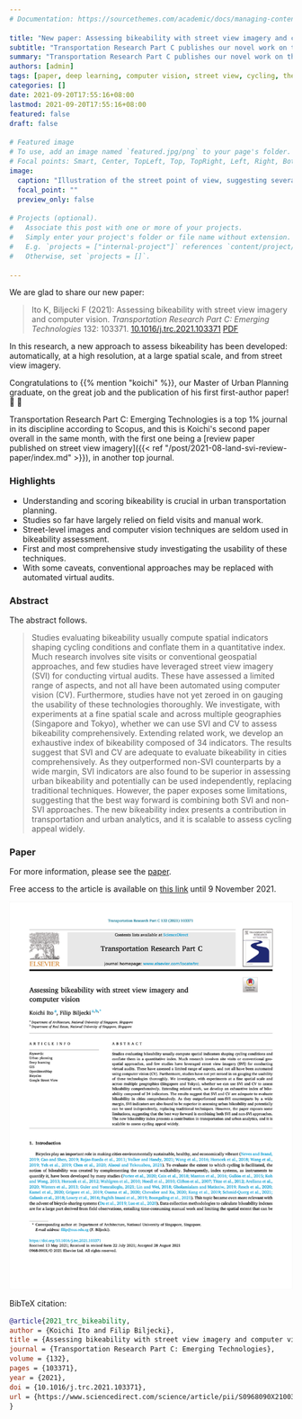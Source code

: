 ```yaml
---
# Documentation: https://sourcethemes.com/academic/docs/managing-content/

title: "New paper: Assessing bikeability with street view imagery and computer vision"
subtitle: "Transportation Research Part C publishes our novel work on the application of computer vision in gauging cycling appeal in cities"
summary: "Transportation Research Part C publishes our novel work on the application of computer vision in gauging cycling appeal in cities"
authors: [admin]
tags: [paper, deep learning, computer vision, street view, cycling, thesis, dissertation]
categories: []
date: 2021-09-20T17:55:16+08:00
lastmod: 2021-09-20T17:55:16+08:00
featured: false
draft: false

# Featured image
# To use, add an image named `featured.jpg/png` to your page's folder.
# Focal points: Smart, Center, TopLeft, Top, TopRight, Left, Right, BottomLeft, Bottom, BottomRight.
image:
  caption: "Illustration of the street point of view, suggesting several features that hint at bikeability and that may be automatically extracted from street view imagery."
  focal_point: ""
  preview_only: false

# Projects (optional).
#   Associate this post with one or more of your projects.
#   Simply enter your project's folder or file name without extension.
#   E.g. `projects = ["internal-project"]` references `content/project/deep-learning/index.md`.
#   Otherwise, set `projects = []`.

---
```


We are glad to share our new paper:

> Ito K, Biljecki F (2021): Assessing bikeability with street view imagery and computer vision. _Transportation Research Part C: Emerging Technologies_ 132: 103371. [<i class="ai ai-doi-square ai"></i> 10.1016/j.trc.2021.103371](https://doi.org/10.1016/j.trc.2021.103371) [<i class="far fa-file-pdf"></i> PDF](/publication/2021-trc-bikeability/2021-trc-bikeability.pdf) <i class="ai ai-open-access-square ai"></i>

In this research, a new approach to assess bikeability has been developed: automatically, at a high resolution, at a large spatial scale, and from street view imagery.

Congratulations to {{% mention "koichi" %}}, our Master of Urban Planning graduate, on the great job and the publication of his first first-author paper! :raised_hands: :clap:

Transportation Research Part C: Emerging Technologies is a top 1% journal in its discipline according to Scopus, and this is Koichi's second paper overall in the same month, with the first one being a [review paper published on street view imagery]({{< ref "/post/2021-08-land-svi-review-paper/index.md" >}}), in another top journal.

### Highlights

- Understanding and scoring bikeability is crucial in urban transportation planning.
- Studies so far have largely relied on field visits and manual work.
- Street-level images and computer vision techniques are seldom used in bikeability assessment.
- First and most comprehensive study investigating the usability of these techniques.
- With some caveats, conventional approaches may be replaced with automated virtual audits.


### Abstract

The abstract follows.

> Studies evaluating bikeability usually compute spatial indicators shaping cycling conditions and conflate them in a quantitative index. Much research involves site visits or conventional geospatial approaches, and few studies have leveraged street view imagery (SVI) for conducting virtual audits. These have assessed a limited range of aspects, and not all have been automated using computer vision (CV). Furthermore, studies have not yet zeroed in on gauging the usability of these technologies thoroughly. We investigate, with experiments at a fine spatial scale and across multiple geographies (Singapore and Tokyo), whether we can use SVI and CV to assess bikeability comprehensively. Extending related work, we develop an exhaustive index of bikeability composed of 34 indicators. The results suggest that SVI and CV are adequate to evaluate bikeability in cities comprehensively. As they outperformed non-SVI counterparts by a wide margin, SVI indicators are also found to be superior in assessing urban bikeability and potentially can be used independently, replacing traditional techniques. However, the paper exposes some limitations, suggesting that the best way forward is combining both SVI and non-SVI approaches. The new bikeability index presents a contribution in transportation and urban analytics, and it is scalable to assess cycling appeal widely.

### Paper 

For more information, please see the [paper](/publication/2021-trc-bikeability/).

Free access to the article is available on [this link](https://authors.elsevier.com/a/1dn8b,M0mRJjVR) until 9 November 2021.


[![](page-one.png)](/publication/2021-trc-bikeability/)

BibTeX citation:
```bibtex
@article{2021_trc_bikeability,
author = {Koichi Ito and Filip Biljecki},
title = {Assessing bikeability with street view imagery and computer vision},
journal = {Transportation Research Part C: Emerging Technologies},
volume = {132},
pages = {103371},
year = {2021},
doi = {10.1016/j.trc.2021.103371},
url = {https://www.sciencedirect.com/science/article/pii/S0968090X21003739}
}
```


